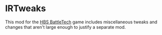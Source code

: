 # IRTweaks
This mod for the [HBS BattleTech](http://battletechgame.com/) game includes miscellaneous tweaks and changes that aren't large enough to justify a separate mod.
